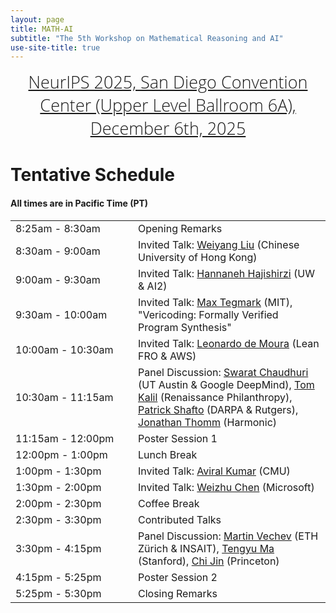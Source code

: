 ```yaml
---
layout: page
title: MATH-AI
subtitle: "The 5th Workshop on Mathematical Reasoning and AI"
use-site-title: true
---
```

<div class="venue" style="font-size: 27px; display: block; font-family: 'Open Sans', 'Helvetica Neue', Helvetica, Arial, sans-serif; font-weight: 300; color: #404040; text-align: center;">
  <a target="_blank" href="https://nips.cc/virtual/2025/workshop/109565">NeurIPS 2025, San Diego Convention Center (Upper Level Ballroom 6A), December 6th, 2025</a>
</div>

# Tentative Schedule



#### All times are in Pacific Time (PT)


<div class="container">
  <div class="row">
    <table class="table">
      <tr>
        <td style="width: 180px;">8:25am - 8:30am</td>
        <td>Opening Remarks</td>
      </tr>
      <tr>
        <td style="width: 180px;">8:30am - 9:00am</td>
        <td>Invited Talk: <a href="https://wyliu.com/" target="_blank">Weiyang Liu</a> (Chinese University of Hong Kong)</td>
      </tr>
      <tr>
        <td style="width: 180px;">9:00am - 9:30am</td>
        <td>Invited Talk: <a href="https://homes.cs.washington.edu/~hannaneh/" target="_blank">Hannaneh Hajishirzi</a> (UW & AI2)</td>
      </tr>
      <tr>
        <td style="width: 180px;">9:30am - 10:00am</td>
        <td>Invited Talk: <a href="https://physics.mit.edu/faculty/max-tegmark/" target="_blank">Max Tegmark</a> (MIT), "Vericoding: Formally Verified Program Synthesis"</td>
      </tr>
      <tr>
        <td style="width: 180px;">10:00am - 10:30am</td>
        <td>Invited Talk: <a href="https://leodemoura.github.io/" target="_blank">Leonardo de Moura</a> (Lean FRO & AWS)</td>
      </tr>
      <tr>
        <td style="width: 180px;">10:30am - 11:15am</td>
        <td>Panel Discussion: <a href="https://www.cs.utexas.edu/~swarat/" target="_blank">Swarat Chaudhuri</a> (UT Austin & Google DeepMind), <a href="https://www.renaissancephilanthropy.org/team/tom-kalil" target="_blank">Tom Kalil</a> (Renaissance Philanthropy), <a href="https://patrickshafto.com/" target="_blank">Patrick Shafto</a> (DARPA & Rutgers), <a href="https://www.linkedin.com/in/jonathan-thomm/" target="_blank">Jonathan Thomm</a> (Harmonic)</td>
      </tr>
      <tr>
        <td style="width: 180px;">11:15am - 12:00pm</td>
        <td>Poster Session 1</td>
      </tr>
      <tr>
        <td style="width: 180px;">12:00pm - 1:00pm</td>
        <td>Lunch Break</td>
      </tr>
      <tr>
        <td style="width: 180px;">1:00pm - 1:30pm</td>
        <td>Invited Talk: <a href="https://aviralkumar2907.github.io/" target="_blank">Aviral Kumar</a> (CMU)</td>
      </tr>
      <tr>
        <td style="width: 180px;">1:30pm - 2:00pm</td>
        <td>Invited Talk: <a href="https://www.microsoft.com/en-us/research/people/wzchen/" target="_blank">Weizhu Chen</a> (Microsoft)</td>
      </tr>
      <tr>
        <td style="width: 180px;">2:00pm - 2:30pm</td>
        <td>Coffee Break</td>
      </tr>
      <tr>
        <td style="width: 180px;">2:30pm - 3:30pm</td>
        <td>Contributed Talks</td>
      </tr>
      <tr>
        <td style="width: 180px;">3:30pm - 4:15pm</td>
        <td>Panel Discussion: <a href="https://www.cs.utexas.edu/~swarat/" target="_blank">Martin Vechev</a> (ETH Zürich & INSAIT), <a href="https://ai.stanford.edu/~tengyuma/" target="_blank">Tengyu Ma</a> (Stanford), <a href="https://sites.google.com/view/cjin/home" target="_blank">Chi Jin</a> (Princeton)</td>
      </tr>
      <tr>
        <td style="width: 180px;">4:15pm - 5:25pm</td>
        <td>Poster Session 2</td>
      </tr>
      <tr>
        <td style="width: 180px;">5:25pm - 5:30pm</td>
        <td>Closing Remarks</td>
      </tr>
    </table>
  </div>
</div>


